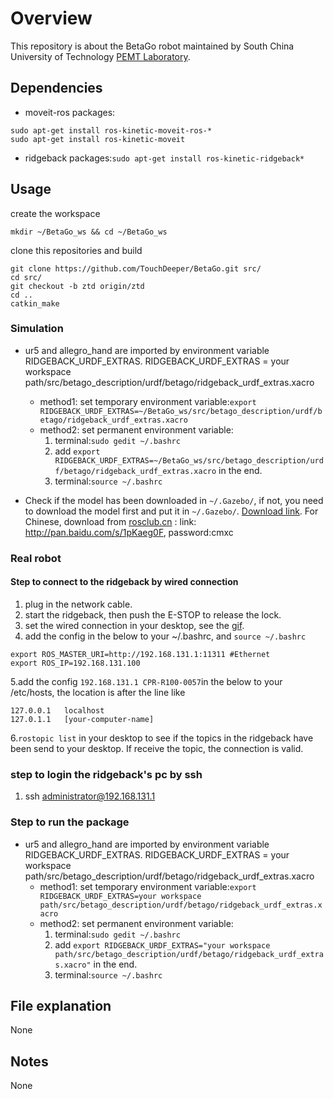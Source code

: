 # Overview
This repository is about the BetaGo robot maintained by South China University of Technology [PEMT Laboratory](http://www.scut.edu.cn/pemt/).
## Dependencies
- moveit-ros packages:
```
sudo apt-get install ros-kinetic-moveit-ros-*
sudo apt-get install ros-kinetic-moveit
```
- ridgeback packages:`sudo apt-get install ros-kinetic-ridgeback*`

## Usage
create the workspace

`mkdir ~/BetaGo_ws && cd ~/BetaGo_ws`

clone this repositories and build

```
git clone https://github.com/TouchDeeper/BetaGo.git src/
cd src/
git checkout -b ztd origin/ztd 
cd ..
catkin_make
```

### Simulation
- ur5 and allegro_hand are imported by environment variable RIDGEBACK_URDF_EXTRAS. RIDGEBACK_URDF_EXTRAS = your workspace path/src/betago_description/urdf/betago/ridgeback_urdf_extras.xacro
     - method1: set temporary environment variable:`export RIDGEBACK_URDF_EXTRAS=~/BetaGo_ws/src/betago_description/urdf/betago/ridgeback_urdf_extras.xacro`
    - method2: set permanent environment variable:
        1. terminal:`sudo gedit ~/.bashrc`
        2. add `export RIDGEBACK_URDF_EXTRAS=~/BetaGo_ws/src/betago_description/urdf/betago/ridgeback_urdf_extras.xacro` in the end.
        3. terminal:`source ~/.bashrc`
        
- Check if the model has been downloaded in `~/.Gazebo/`, if not, you need to download the model first and put it in `~/.Gazebo/`. [Download link](https://bitbucket.org/osrf/gazebo_models/downloads/).
For Chinese, download from [rosclub.cn](http://www.rosclub.cn/post-37.html) : link: http://pan.baidu.com/s/1pKaeg0F, password:cmxc

### Real robot
#### Step to connect to the ridgeback by wired connection
1. plug in the network cable.
2. start the ridgeback, then push the E-STOP to release the lock. 
3. set the wired connection in your desktop, see the [gif](https://github.com/TouchDeeper/BetaGo/blob/ztd/media/set_wire_network.gif).
4. add the config in the below to your ~/.bashrc, and `source ~/.bashrc`
```
export ROS_MASTER_URI=http://192.168.131.1:11311 #Ethernet
export ROS_IP=192.168.131.100
```
5.add the config `192.168.131.1 CPR-R100-0057`in the below to your /etc/hosts, the location is after the line like 
```
127.0.0.1	localhost
127.0.1.1	[your-computer-name]
```
6.`rostopic list` in your desktop to see if the topics in the ridgeback have been send to your desktop. If receive the topic, the connection is valid.
### step to login the ridgeback's pc by ssh
1. ssh administrator@192.168.131.1
### Step to run the package
- ur5 and allegro_hand are imported by environment variable RIDGEBACK_URDF_EXTRAS. RIDGEBACK_URDF_EXTRAS = your workspace path/src/betago_description/urdf/betago/ridgeback_urdf_extras.xacro
     - method1: set temporary environment variable:`export RIDGEBACK_URDF_EXTRAS=your workspace path/src/betago_description/urdf/betago/ridgeback_urdf_extras.xacro`
    - method2: set permanent environment variable:
        1. terminal:`sudo gedit ~/.bashrc`
        2. add `export RIDGEBACK_URDF_EXTRAS="your workspace path/src/betago_description/urdf/betago/ridgeback_urdf_extras.xacro"` in the end.
        3. terminal:`source ~/.bashrc`
   
## File explanation
None
## Notes
None
